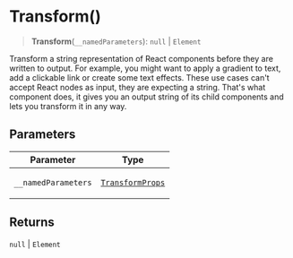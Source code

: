 # Transform()

> **Transform**(`__namedParameters`): `null` \| `Element`

Transform a string representation of React components before they are written to output.
For example, you might want to apply a gradient to text, add a clickable link or create some text effects.
These use cases can't accept React nodes as input, they are expecting a string.
That's what <Transform> component does, it gives you an output string of its child components and lets you transform it in any way.

## Parameters

<table>
<thead>
<tr>
<th>Parameter</th>
<th>Type</th>
</tr>
</thead>
<tbody>
<tr>
<td>

`__namedParameters`

</td>
<td>

[`TransformProps`](../type-aliases/TransformProps.md)

</td>
</tr>
</tbody>
</table>

## Returns

`null` \| `Element`
